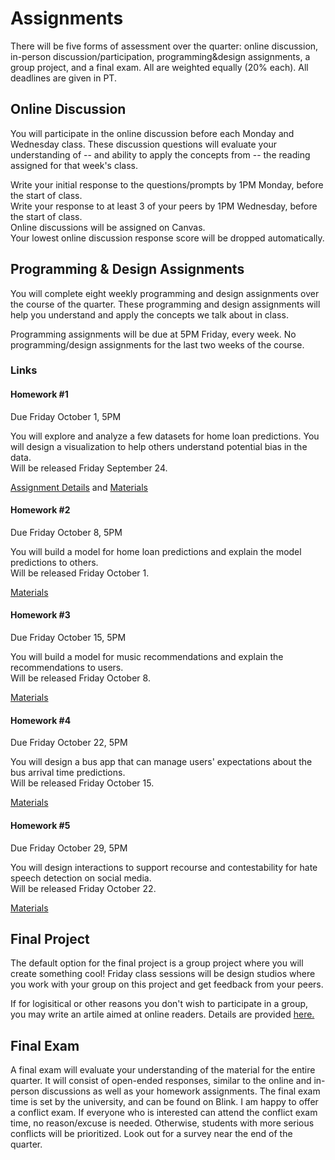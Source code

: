 # Assignments

There will be five forms of assessment over the quarter: online discussion, in-person discussion/participation, programming&design assignments, a group project, and a final exam. All are weighted equally (20% each). All deadlines are given in PT.

## Online Discussion

You will participate in the online discussion before each Monday and Wednesday class. These discussion questions will evaluate your understanding of -- and ability to apply the concepts from -- the reading assigned for that week's class.  

Write your initial response to the questions/prompts by 1PM Monday, before the start of class.   
Write your response to at least 3 of your peers by 1PM Wednesday, before the start of class.  
Online discussions will be assigned on Canvas.  
Your lowest online discussion response score will be dropped automatically.  

## Programming & Design Assignments

You will complete eight weekly programming and design assignments over the course of the quarter. These programming and design assignments will help you understand and apply the concepts we talk about in class.  

Programming assignments will be due at 5PM Friday, every week. No programming/design assignments for the last two weeks of the course.  

### Links

#### Homework #1
Due Friday October 1, 5PM  

You will explore and analyze a few datasets for home loan predictions. You will design a visualization to help others understand potential bias in the data.   
Will be released Friday September 24.  

[Assignment Details](https://docs.google.com/document/d/1HdgWqdM1vi-yYM_3OAsbSxvxr5zNfiBmqG0sHxqJViQ/edit?usp=sharing) and [Materials](https://github.com/kristenvaccaro/CSE190-HW1)

#### Homework #2
Due Friday October 8, 5PM  

You will build a model for home loan predictions and explain the model predictions to others.   
Will be released Friday October 1.  

[Materials](https://github.com/kristenvaccaro/CSE190-HW2)  

#### Homework #3
Due Friday October 15, 5PM  

You will build a model for music recommendations and explain the recommendations to users.   
Will be released Friday October 8.  

[Materials](https://github.com/kristenvaccaro/CSE190-HW3)   

#### Homework #4
Due Friday October 22, 5PM   

You will design a bus app that can manage users' expectations about the bus arrival time predictions.   
Will be released Friday October 15.  

[Materials](https://github.com/kristenvaccaro/CSE190-HW4)   

#### Homework #5
Due Friday October 29, 5PM   

You will design interactions to support recourse and contestability for hate speech detection on social media.    
Will be released Friday October 22.  

[Materials](https://github.com/kristenvaccaro/CSE190-HW5)   

<!--#### Homework #5
Due Friday November 5, 5PM   

Practice final exam.    
Will be released Friday October 29.  

[Materials]()   -->



## Final Project

The default option for the final project is a group project where you will create something cool! Friday class sessions will be design studios where you work with your group on this project and get feedback from your peers. 

If for logisitical or other reasons you don't wish to participate in a group, you may write an artile aimed at online readers. Details are provided [here.](https://docs.google.com/document/d/1Z_7OENTdXAKFbXCGRtpud51afzR7ye1q7WLU61AUVsY/edit?usp=sharing)


## Final Exam

A final exam will evaluate your understanding of the material for the entire quarter. It will consist of open-ended responses, similar to the online and in-person discussions as well as your homework assignments. The final exam time is set by the university, and can be found on Blink. I am happy to offer a conflict exam. If everyone who is interested can attend the conflict exam time, no reason/excuse is needed. Otherwise, students with more serious conflicts will be prioritized. Look out for a survey near the end of the quarter. 
